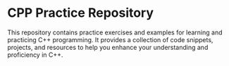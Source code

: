 # CPP Practice Repository

This repository contains practice exercises and examples for learning and practicing C++ programming. It provides a collection of code snippets, projects, and resources to help you enhance your understanding and proficiency in C++.
